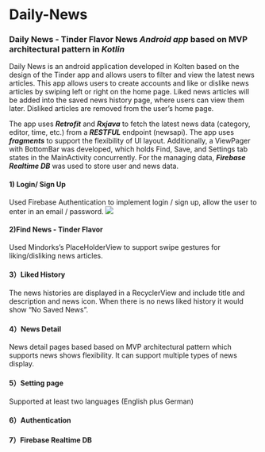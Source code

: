 # Daily-News

### Daily News - Tinder Flavor News <I>Android app</I> based on MVP architectural pattern in <I>Kotlin</I>

Daily News is an android application developed in Kolten based on the design of the Tinder app and allows users to filter and view the latest news articles. This app allows users to create accounts and like or dislike news articles by swiping left or right on the home page. Liked news articles will be added into the saved news history page, where users can view them later. Disliked articles are removed from the user’s home page. 

The app uses <B><I>Retrofit</I></B> and <B><I>Rxjava</I></B> to fetch the latest news data (category, editor, time, etc.) from a <B><I>RESTFUL</I></B> endpoint (newsapi). The app uses <B><I>fragments</I></B> to support the flexibility of UI layout. Additionally, a ViewPager with BottomBar was developed, which holds Find, Save, and Settings tab states in the MainActivity concurrently. For the managing data, <B><I>Firebase Realtime DB</I></B> was used to store user and news data.

#### 1) Login/ Sign Up
Used Firebase Authentication to implement login / sign up, allow the user to enter in an email / password.
![](https://github.com/yrong0118/Daily-News/blob/master/ReadMePic/login.png)

#### 2)Find News - Tinder Flavor
Used Mindorks’s PlaceHolderView to support swipe gestures for liking/disliking news articles.

#### 3）Liked History
The news histories are displayed in a RecyclerView and include title and description and news icon. When there is no news liked history it would show “No Saved News”.

#### 4）News Detail
News detail pages based based on MVP architectural pattern which supports news shows flexibility. It can support multiple types of news display. 

#### 5）Setting page
Supported at least two languages (English plus German)

#### 6）Authentication

#### 7）Firebase Realtime DB
